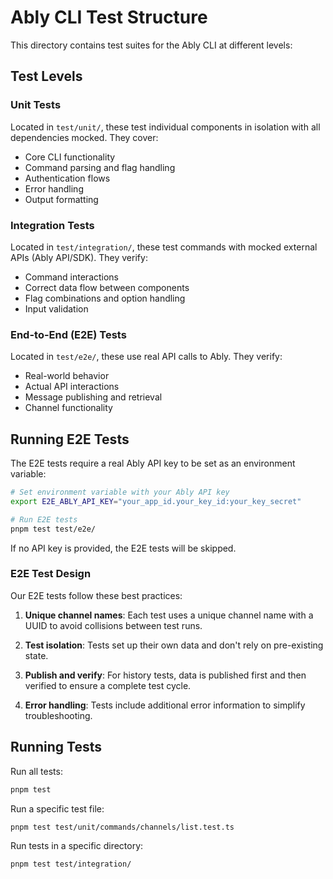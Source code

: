 # Ably CLI Test Structure

This directory contains test suites for the Ably CLI at different levels:

## Test Levels

### Unit Tests

Located in `test/unit/`, these test individual components in isolation with all dependencies mocked. They cover:

- Core CLI functionality
- Command parsing and flag handling
- Authentication flows
- Error handling
- Output formatting

### Integration Tests

Located in `test/integration/`, these test commands with mocked external APIs (Ably API/SDK). They verify:

- Command interactions
- Correct data flow between components
- Flag combinations and option handling
- Input validation

### End-to-End (E2E) Tests

Located in `test/e2e/`, these use real API calls to Ably. They verify:

- Real-world behavior
- Actual API interactions
- Message publishing and retrieval
- Channel functionality

## Running E2E Tests

The E2E tests require a real Ably API key to be set as an environment variable:

```bash
# Set environment variable with your Ably API key
export E2E_ABLY_API_KEY="your_app_id.your_key_id:your_key_secret"

# Run E2E tests
pnpm test test/e2e/
```

If no API key is provided, the E2E tests will be skipped.

### E2E Test Design

Our E2E tests follow these best practices:

1. **Unique channel names**: Each test uses a unique channel name with a UUID to avoid collisions between test runs.

2. **Test isolation**: Tests set up their own data and don't rely on pre-existing state.

3. **Publish and verify**: For history tests, data is published first and then verified to ensure a complete test cycle.

4. **Error handling**: Tests include additional error information to simplify troubleshooting.

## Running Tests

Run all tests:
```bash
pnpm test
```

Run a specific test file:
```bash
pnpm test test/unit/commands/channels/list.test.ts
```

Run tests in a specific directory:
```bash
pnpm test test/integration/
```
